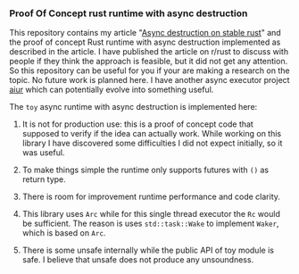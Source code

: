 ### Proof Of Concept rust runtime with async destruction

This repository contains my article "[Async destruction on stable rust](article/async-dest.md)" and the proof of concept Rust runtime with async destruction implemented as described in the article. I have published the article on r/rust to discuss with people if they think the approach is feasible, but it did not get any attention. So this repository can be useful for you if your are making a research on the topic. No future work is planned here. I have another async executor project [aiur](https://docs.rs/aiur/latest/aiur/) which can potentially evolve into something useful.

The `toy` async runtime with async destruction is implemented here:

1. It is not for production use: this is a proof of concept code that supposed to verify if the idea can actually work. While working on this library I have discovered some difficulties I did not expect initially, so it was useful.

2. To make things simple the runtime only supports futures with `()` as return type.

3. There is room for improvement runtime performance and code clarity.
4. This library uses `Arc` while for this single thread executor the `Rc` would be sufficient. The reason is uses `std::task::Wake` to implement `Waker`, which is based on `Arc`.
5. There is some unsafe internally while the public API of toy module is safe. I believe that unsafe does not produce any unsoundness. 
